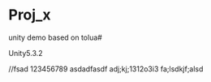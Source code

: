 # Proj_x
unity demo based on tolua# 

Unity5.3.2

//fsad 123456789 asdadfasdf
adj;kj;1312o3i3
fa;lsdkjf;alsd